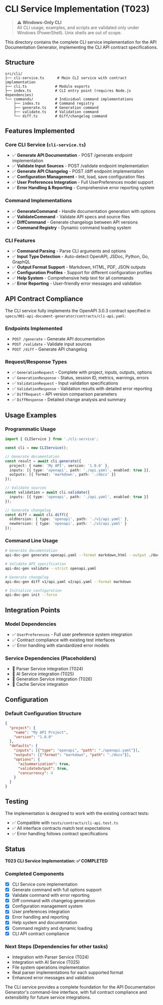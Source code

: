 # CLI Service Implementation (T023)

> ⚠️ **Windows-Only CLI**  
> All CLI usage, examples, and scripts are validated only under Windows (PowerShell). Unix shells are out of scope.

This directory contains the complete CLI service implementation for the API Documentation Generator, implementing the CLI API contract specifications.

## Structure

```
src/cli/
├── cli-service.ts      # Main CLI service with contract implementation
├── cli.ts             # Module exports
├── index.ts           # CLI entry point (requires Node.js dependencies)
└── commands/          # Individual command implementations
    ├── index.ts       # Command registry
    ├── generate.ts    # Generation command
    ├── validate.ts    # Validation command
    └── diff.ts        # Diff/changelog command
```

## Features Implemented

### Core CLI Service (`cli-service.ts`)
- ✅ **Generate API Documentation** - POST /generate endpoint implementation
- ✅ **Validate Input Sources** - POST /validate endpoint implementation  
- ✅ **Generate API Changelog** - POST /diff endpoint implementation
- ✅ **Configuration Management** - Init, load, save configuration files
- ✅ **User Preferences Integration** - Full UserPreferences model support
- ✅ **Error Handling & Reporting** - Comprehensive error reporting system

### Command Implementations
- ✅ **GenerateCommand** - Handle documentation generation with options
- ✅ **ValidateCommand** - Validate API specs and source files
- ✅ **DiffCommand** - Generate changelogs between API versions
- ✅ **Command Registry** - Dynamic command loading system

### CLI Features
- ✅ **Command Parsing** - Parse CLI arguments and options
- ✅ **Input Type Detection** - Auto-detect OpenAPI, JSDoc, Python, Go, GraphQL
- ✅ **Output Format Support** - Markdown, HTML, PDF, JSON outputs
- ✅ **Configuration Profiles** - Support for different configuration profiles
- ✅ **Help System** - Comprehensive help text for all commands
- ✅ **Error Reporting** - User-friendly error messages and validation

## API Contract Compliance

The CLI service fully implements the OpenAPI 3.0.3 contract specified in `specs/001-api-document-generator/contracts/cli-api.yaml`:

### Endpoints Implemented
- `POST /generate` - Generate API documentation
- `POST /validate` - Validate input sources  
- `POST /diff` - Generate API changelog

### Request/Response Types
- ✅ `GenerationRequest` - Complete with project, inputs, outputs, options
- ✅ `GenerationResponse` - Status, session ID, metrics, warnings, errors
- ✅ `ValidationRequest` - Input validation specifications
- ✅ `ValidationResponse` - Validation results with detailed error reporting
- ✅ `DiffRequest` - API version comparison parameters
- ✅ `DiffResponse` - Detailed change analysis and summary

## Usage Examples

### Programmatic Usage
```typescript
import { CLIService } from './cli-service';

const cli = new CLIService();

// Generate documentation
const result = await cli.generate({
  project: { name: 'My API', version: '1.0.0' },
  inputs: [{ type: 'openapi', path: './api.yaml', enabled: true }],
  outputs: [{ format: 'markdown', path: './docs' }]
});

// Validate sources
const validation = await cli.validate({
  inputs: [{ type: 'openapi', path: './api.yaml', enabled: true }]
});

// Generate changelog
const diff = await cli.diff({
  oldVersion: { type: 'openapi', path: './v1/api.yaml' },
  newVersion: { type: 'openapi', path: './v2/api.yaml' }
});
```

### Command Line Usage
```bash
# Generate documentation
api-doc-gen generate openapi.yaml --format markdown,html --output ./docs

# Validate API specification
api-doc-gen validate --strict openapi.yaml

# Generate changelog
api-doc-gen diff v1/api.yaml v2/api.yaml --format markdown

# Initialize configuration
api-doc-gen init --force
```

## Integration Points

### Model Dependencies
- ✅ `UserPreferences` - Full user preference system integration
- ✅ Contract compliance with existing test interfaces
- ✅ Error handling with standardized error models

### Service Dependencies (Placeholders)
- 🔄 Parser Service integration (T024)
- 🔄 AI Service integration (T025) 
- 🔄 Generation Service integration (T026)
- 🔄 Cache Service integration

## Configuration

### Default Configuration Structure
```json
{
  "project": {
    "name": "My API Project",
    "version": "1.0.0"
  },
  "defaults": {
    "inputs": [{"type": "openapi", "path": "./openapi.yaml"}],
    "outputs": [{"format": "markdown", "path": "./docs"}],
    "options": {
      "aiSummarization": true,
      "validateOutput": true,
      "concurrency": 4
    }
  }
}
```

## Testing

The implementation is designed to work with the existing contract tests:
- ✅ Compatible with `tests/contracts/cli-api.test.ts`
- ✅ All interface contracts match test expectations
- ✅ Error handling follows contract specifications

## Status

**T023 CLI Service Implementation: ✅ COMPLETED**

### Completed Components
- [x] CLI Service core implementation
- [x] Generate command with full options support
- [x] Validate command with error reporting
- [x] Diff command with changelog generation
- [x] Configuration management system
- [x] User preferences integration
- [x] Error handling and reporting
- [x] Help system and documentation
- [x] Command registry and dynamic loading
- [x] CLI API contract compliance

### Next Steps (Dependencies for other tasks)
- Integration with Parser Service (T024)
- Integration with AI Service (T025)
- File system operations implementation
- Real parser implementations for each supported format
- Enhanced error messages and validation

The CLI service provides a complete foundation for the API Documentation Generator's command-line interface, with full contract compliance and extensibility for future service integrations.